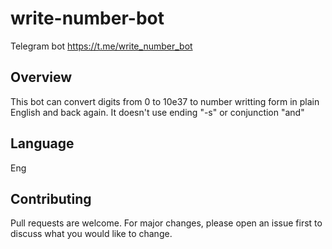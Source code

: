 # write-number-bot
Telegram bot https://t.me/write_number_bot

## Overview
This bot can convert digits from 0 to 10e37 to number writting form in plain English and back again. It doesn't use ending "-s" or conjunction "and"

## Language
Eng

## Contributing
Pull requests are welcome. For major changes, please open an issue first to discuss what you would like to change.

